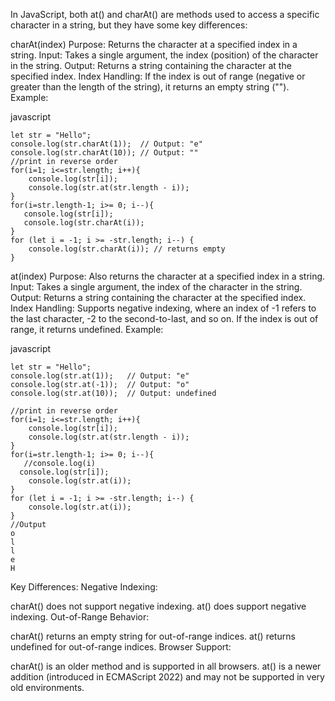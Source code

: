 In JavaScript, both at() and charAt() are methods used to access a specific character in a string, but they have some key differences:

charAt(index)
Purpose: Returns the character at a specified index in a string.
Input: Takes a single argument, the index (position) of the character in the string.
Output: Returns a string containing the character at the specified index.
Index Handling: If the index is out of range (negative or greater than the length of the string), it returns an empty string ("").
Example:

javascript

```
let str = "Hello";
console.log(str.charAt(1));  // Output: "e"
console.log(str.charAt(10)); // Output: ""
//print in reverse order
for(i=1; i<=str.length; i++){
    console.log(str[i]);
    console.log(str.at(str.length - i));
}
for(i=str.length-1; i>= 0; i--){
   console.log(str[i]);
   console.log(str.charAt(i));
}
for (let i = -1; i >= -str.length; i--) {
    console.log(str.charAt(i)); // returns empty
}
```
at(index)
Purpose: Also returns the character at a specified index in a string.
Input: Takes a single argument, the index of the character in the string.
Output: Returns a string containing the character at the specified index.
Index Handling: Supports negative indexing, where an index of -1 refers to the last character, -2 to the second-to-last, and so on. If the index is out of range, it returns undefined.
Example:

javascript

```
let str = "Hello";
console.log(str.at(1));   // Output: "e"
console.log(str.at(-1));  // Output: "o"
console.log(str.at(10));  // Output: undefined

//print in reverse order
for(i=1; i<=str.length; i++){
    console.log(str[i]);
    console.log(str.at(str.length - i));
}
for(i=str.length-1; i>= 0; i--){
   //console.log(i)
  console.log(str[i]);
    console.log(str.at(i));
}
for (let i = -1; i >= -str.length; i--) {
    console.log(str.at(i));
}
//Output
o
l
l
e
H
```
Key Differences:
Negative Indexing:

charAt() does not support negative indexing.
at() does support negative indexing.
Out-of-Range Behavior:

charAt() returns an empty string for out-of-range indices.
at() returns undefined for out-of-range indices.
Browser Support:

charAt() is an older method and is supported in all browsers.
at() is a newer addition (introduced in ECMAScript 2022) and may not be supported in very old environments.
